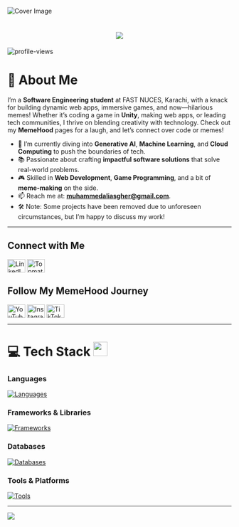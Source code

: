 ![Cover Image](https://user-images.githubusercontent.com/108824074/208310711-205b6b4a-f445-4215-bbc4-0ebfcbde5259.jpg)

<h1 align="center">
  <img src="https://readme-typing-svg.herokuapp.com?font=Righteous&size=35&center=true&vCenter=true&width=500&height=50&duration=4000&lines=Hi+There!+👋;+I'm+Muhammad!;">
</h1>

<p align="left"> 
  <img src="https://komarev.com/ghpvc/?username=MuhammadAliAsgher&label=Profile%20views&color=0e75b6&style=flat" alt="profile-views" /> 
</p>

# 🚀 About Me
I’m a **Software Engineering student** at FAST NUCES, Karachi, with a knack for building dynamic web apps, immersive games, and now—hilarious memes! Whether it’s coding a game in **Unity**, making web apps, or leading tech communities, I thrive on blending creativity with technology. Check out my **MemeHood** pages for a laugh, and let’s connect over code or memes!

- 🌱 I’m currently diving into **Generative AI**, **Machine Learning**, and **Cloud Computing** to push the boundaries of tech.
- 📚 Passionate about crafting **impactful software solutions** that solve real-world problems.
- 🎮 Skilled in **Web Development**, **Game Programming**, and a bit of **meme-making** on the side.
- 📫 Reach me at: **muhammedaliasgher@gmail.com**.
- 🛠️ Note: Some projects have been removed due to unforeseen circumstances, but I’m happy to discuss my work!

---

<h2 align="left">Connect with Me</h2>
<p align="left">
  <a href="https://www.linkedin.com/in/muhammad-ali-asghar-82b87121b/" target="_blank"><img align="center" src="https://raw.githubusercontent.com/rahuldkjain/github-profile-readme-generator/master/src/images/icons/Social/linked-in-alt.svg" alt="LinkedIn Profile" height="30" width="40" /></a>
<a href="https://topmate.io/muhammad_ali_asghar" target="_blank"><img align="center" src="https://raw.githubusercontent.com/rahuldkjain/github-profile-readme-generator/master/src/images/icons/Social/medium.svg" alt="Topmate Profile" height="30" width="40" /></a>
</p>

<h2 align="left">Follow My MemeHood Journey</h2>
<p align="left">
  <a href="https://www.youtube.com/@M8m8H00d" target="_blank"><img align="center" src="https://raw.githubusercontent.com/rahuldkjain/github-profile-readme-generator/master/src/images/icons/Social/youtube.svg" alt="YouTube Channel" height="30" width="40" /></a>
  <a href="https://www.instagram.com/m8m8h00d/" target="_blank"><img align="center" src="https://raw.githubusercontent.com/rahuldkjain/github-profile-readme-generator/master/src/images/icons/Social/instagram.svg" alt="Instagram Profile" height="30" width="40" /></a>
  <a href="https://www.tiktok.com/@m8m8h00d" target="_blank"><img align="center" src="https://upload.wikimedia.org/wikipedia/en/a/a9/TikTok_logo.svg" alt="TikTok Profile" height="30" width="40" /></a>
</p>

---

# 💻 Tech Stack <img src="https://media2.giphy.com/media/QssGEmpkyEOhBCb7e1/giphy.gif?cid=ecf05e47a0n3gi1bfqntqmob8g9aid1oyj2wr3ds3mg700bl&rid=giphy.gif" width="32px">

### Languages
[![Languages](https://skillicons.dev/icons?i=java,c,js,ts,php,r,python,sql,bash&theme=dark)](https://skillicons.dev)

### Frameworks & Libraries
[![Frameworks](https://skillicons.dev/icons?i=react,nextjs,spring,laravel,bootstrap,tailwind,css,html&theme=dark)](https://skillicons.dev)

### Databases
[![Databases](https://skillicons.dev/icons?i=mysql,oracle&theme=dark)](https://skillicons.dev)

### Tools & Platforms
[![Tools](https://skillicons.dev/icons?i=git,github,unity,aws,docker,vscode,eclipse,idea&theme=dark)](https://skillicons.dev)

---
<img src="https://user-images.githubusercontent.com/73097560/115834477-dbab4500-a447-11eb-908a-139a6edaec5c.gif" />
